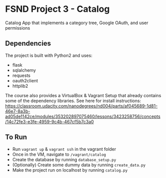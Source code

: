 # FSND Project 3 - Catalog

Catalog App that implements a category tree, Google OAuth, and user permissions

## Dependencies

The project is built with Python2 and uses:
- flask
- sqlalchemy
- requests
- oauth2client
- httplib2

The course also provides a VirtualBox & Vagrant Setup that already contains some of the dependency libraries. See
here for install instructions: https://classroom.udacity.com/nanodegrees/nd004/parts/af045689-1d81-46e7-8a3b-ad05de1142ce/modules/353202897075460/lessons/3423258756/concepts/14c72fe3-e3fe-4959-9c4b-467cf5b7c3a0

## To Run
- Run `vagrant up` & `vagrant ssh` in the vagrant folder
- Once in the VM, navigate to `/vagrant/catalog`
- Create the database by running `database_setup.py`
- (Optionally) Create some dummy data by running `create_data.py`
- Make the project run on localhost by running `catalog.py`